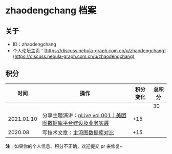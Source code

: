 # zhaodengchang 档案

## 关于

- ID：zhaodengchang
- 个人论坛主页：[https://discuss.nebula-graph.com.cn/u/zhaodengchang](https://discuss.nebula-graph.com.cn/u/zhaodengchang)

## 积分

| 时间 | 操作 | 积分变化 | 总积分  |
| --- | --- | --- | --- |
|  |  |  | 30 |
| 2021.01.10 | 分享主题演讲：[nLive vol.001｜美团图数据库平台建设及业务实践](https://www.bilibili.com/video/BV1qr4y1T7kZ?spm_id_from=333.999.0.0) | +15 |  |
| 2020.08 | 写技术文章：[主流图数据库对比](https://discuss.nebula-graph.com.cn/t/topic/1377)​ ​| +15 |  |


**注**：如果你的个人信息、积分不正确，欢迎提交 pr 来修复~